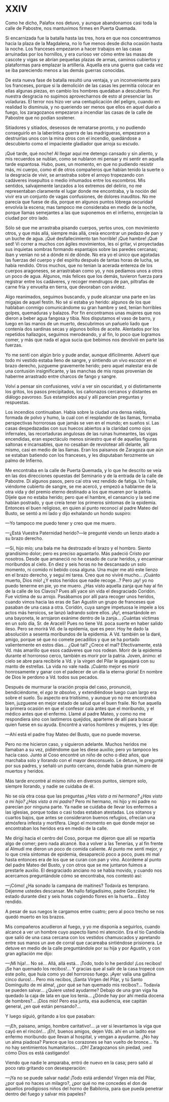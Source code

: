 # XXIV

Como he dicho, Palafox nos detuvo, y aunque abandonamos casi toda la calle de
Pabostre, nos mantuvimos firmes en Puerta Quemada.

Si encarnizada fue la batalla hasta las tres, hora en que nos concentramos
hacia la plaza de la Magdalena, no lo fue menos desde dicha ocasión hasta la
noche. Los franceses empezaron a hacer trabajos en las casas arruinadas por los
hornillos, y era curioso ver cómo entre las masas de cascote y vigas se abrían
pequeñas plazas de armas, caminos cubiertos y plataformas para emplazar la
artillería. Aquella era una guerra que cada vez se iba pareciendo menos a las
demás guerras conocidas.

De esta nueva fase de batalla resultó una ventaja, y un inconveniente para los
franceses, porque si la demolición de las casas les permitía colocar en ellas
algunas piezas, en cambio los hombres quedaban a descubierto. Por nuestra
desgracia no supimos aprovecharnos de esto al presenciar las voladuras. El
terror nos hizo ver una centuplicación del peligro, cuando en realidad lo
disminuía, y no queriendo ser menos que ellos en aquel duelo a fuego, los
zaragozanos empezaron a incendiar las casas de la calle de Pabostre que no
podían sostener.

Sitiadores y sitiados, deseosos de rematarse pronto, y no pudiendo conseguirlo
en la laberíntica guerra de las madrigueras, empezaron a destruirlas unos con
la mina otros con el incendio, quedándose a descubierto como el impaciente
gladiador que arroja su escudo.

¡Qué tarde, qué noche! Al llegar aquí me detengo cansado y sin aliento, y mis
recuerdos se nublan, como se nublaron mi pensar y mi sentir en aquella tarde
espantosa. Hubo, pues, un momento, en que no pudiendo resistir más, mi cuerpo,
como el de otros compañeros que habían tenido la suerte o la desgracia de
vivir, se arrastraba sobre el arroyo tropezando con cadáveres insepultos
o medio inhumados entre los escombros. Mis sentidos, salvajemente lanzados
a los extremos del delirio, no me representaban claramente el lugar donde me
encontraba, y la noción del vivir era un conjunto de vagas confusiones, de
dolores inauditos. No me parecía que fuese de día, porque en algunos puntos
lóbrega oscuridad envolvía la escena; mas tampoco me consideraba en medio de la
noche, porque llamas semejantes a las que suponemos en el infierno, enrojecían
la ciudad por otro lado. 

Sólo sé que me arrastraba pisando cuerpos, yertos unos, con movimiento otros,
y que más allá, siempre más allá, creía encontrar un pedazo de pan y un buche
de agua. ¡Qué desfallecimiento tan horrible! ¡Qué hambre! ¡Qué sed! Vi correr
a muchos con ágiles movimientos, les oí gritar, vi proyectadas sus inquietas
sombras formando espantajos sobre las paredes cercanas; iban y venían no sé
a dónde ni de dónde. No era yo el único que agotadas las fuerzas del cuerpo
y del espíritu después de tantas horas de lucha, se había rendido. Otros
muchos, que no tenían la acerada entereza de los cuerpos aragoneses, se
arrastraban como yo, y nos pedíamos unos a otros un poco de agua. Algunos, más
felices que los demás, tuvieron fuerza para registrar entre los cadáveres,
y recoger mendrugos de pan, piltrafas de carne fría y envuelta en tierra, que
devoraban con avidez.

Algo reanimados, seguimos buscando, y pude alcanzar una parte en las migajas de
aquel festín. No sé si estaba yo herido: algunos de los que hablaban conmigo
comunicándome su gran hambre y sed, tenían horribles golpes, quemaduras
y balazos. Por fin encontramos unas mujeres que nos dieron a beber agua fangosa
y tibia. Nos disputamos el vaso de barro, y luego en las manos de un muerto,
descubrimos un pañuelo liado que contenía dos sardinas secas y algunos bollos
de aceite. Alentados por los repetidos hallazgos, seguimos merodeando, y al
fin, lo poco que logramos comer, y más que nada el agua sucia que bebimos nos
devolvió en parte las fuerzas. 

Yo me sentí con algún brío y pude andar, aunque difícilmente. Advertí que todo
mi vestido estaba lleno de sangre, y sintiendo un vivo escozor en el brazo
derecho, juzgueme gravemente herido; pero aquel malestar era de una contusión
insignificante, y las manchas de mis ropas provenían de haberme arrastrado
entre charcos de fango y sangre.

Volví a pensar sin confusiones, volví a ver sin oscuridad, y oí distintamente
los gritos, los pasos precipitados, los cañonazos cercanos y distantes en
diálogo pavoroso. Sus estampidos aquí y allí parecían preguntas y respuestas.

Los incendios continuaban. Había sobre la ciudad una densa niebla, formada de
polvo y humo, la cual con el resplandor de las llamas, formaba perspectivas
horrorosas que jamás se ven en el mundo; en sueños sí. Las casas despedazadas
con sus huecos abiertos a la claridad como ojos infernales, las recortaduras
angulosas de las ruinas humeantes, las vigas encendidas, eran espectáculo menos
siniestro que el de aquellas figuras saltonas e incansables, que no cesaban de
revolotear allí delante, allí mismo, casi en medio de las llamas. Eran los
paisanos de Zaragoza que aún se estaban batiendo con los franceses, y les
disputaban ferozmente un palmo de Infierno.

Me encontraba en la calle de Puerta Quemada, y lo que he descrito se veía en
las dos direcciones opuestas del Seminario y de la entrada de la calle de
Pabostre. Di algunos pasos, pero caí otra vez rendido de fatiga. Un fraile,
viéndome cubierto de sangre, se me acercó, y empezó a hablarme de la otra vida
y del premio eterno destinado a los que mueren por la patria. Díjele que no
estaba herido; pero que el hambre, el cansancio y la sed me habían postrado,
y que creía tener los primeros síntomas de la epidemia. Entonces el buen
religioso, en quien al punto reconocí al padre Mateo del Busto, se sentó a mi
lado y dijo exhalando un hondo suspiro:

—Yo tampoco me puedo tener y creo que me muero.

—¿Está Vuestra Paternidad herido?—le pregunté viendo un lienzo atado a su
brazo derecho.

—Sí, hijo mío; una bala me ha destrozado el brazo y el hombro. Siento
grandísimo dolor; pero es preciso aguantarlo. Más padeció Cristo por nosotros.
Desde que amaneció no he cesado de curar heridos, y encaminar moribundos al
cielo. En diez y seis horas no he descansado un solo momento, ni comido ni
bebido cosa alguna. Una mujer me ató este lienzo en el brazo derecho, y seguí
mi tarea. Creo que no viviré mucho... ¡Cuánto muerto, Dios mío! ¿Y estos
heridos que nadie recoge...? Pero ¡ay! yo no puedo tenerme en pie, yo me muero.
¿Has visto aquella zanja que hay al fin de la calle de los Clavos? Pues allí
yace sin vida el desgraciado Coridón. Fue víctima de su arrojo. Pasábamos por
allí para recoger unos heridos, cuando vimos hacia las eras de San Agustín un
grupo de franceses que pasaban de una casa a otra. Coridón, cuya sangre
impetuosa le impele a los actos más heroicos, se lanzó ladrando sobre ellos.
¡Ay!, ensartándole en una bayoneta, le arrojaron exánime dentro de la zanja...
¡Cuántas víctimas en un solo día, Sr. de Araceli! Pues no tiene Vd. poca suerte
en haber salido ileso. Pero se morirá Vd. de la epidemia, que es peor. Hoy he
dado la absolución a sesenta moribundos de la epidemia. A Vd. también se la
daré, amigo, porque sé que no comete pecadillos y que se ha portado
valientemente en estos días... ¿Qué tal? ¿Crece el mal? Efectivamente, está Vd.
más amarillo que esos cadáveres que nos rodean. Morir de la epidemia durante el
horroroso cerco, también es morir por la patria. Joven, ánimo: el cielo se abre
para recibirle a Vd. y la virgen del Pilar le agasajará con su manto de
estrellas. La vida no vale nada. ¡Cuánto mejor es morir honrosamente y ganar
con el padecer de un día la eterna gloria! En nombre de Dios le perdono a Vd.
todos sus pecados.

Después de murmurar la oración propia del caso, pronunció, bendiciéndome, el
*ego te absolvo*, y extendiéndose luego cuan largo era sobre el suelo. Su
aspecto era tristísimo, y aunque yo no me encontraba bien, juzgueme en mejor
estado de salud que el buen fraile. No fue aquella la primera ocasión en que el
confesor caía antes que el moribundo, y el médico antes que el enfermo. Llamé
al padre Mateo, y como no me respondiera sino con lastimeros quejidos, aparteme
de allí para buscar quien fuese en su ayuda. Encontré a varios hombres
y mujeres, y les dije: 

—Ahí está el padre fray Mateo del Busto, que no puede moverse.

Pero no me hicieron caso, y siguieron adelante. Muchos heridos me llamaban a su
vez, pidiéndome que les diese auxilio; pero yo tampoco les hacía caso. Junto al
Coso encontré un niño de ocho o diez años, que marchaba solo y llorando con el
mayor desconsuelo. Le detuve, le pregunté por sus padres, y señaló un punto
cercano, donde había gran número de muertos y heridos. 

Más tarde encontré al mismo niño en diversos puntos, siempre solo, siempre
llorando, y nadie se cuidaba de él.

No se oía otra cosa que las preguntas *¿Has visto a mi hermano? ¿Has visto a mi
hijo? ¿Has visto a mi padre?* Pero mi hermano, mi hijo y mi padre no parecían
por ninguna parte. Ya nadie se cuidaba de llevar los enfermos a las iglesias,
porque todas o casi todas estaban atestadas. Los sótanos y cuartos bajos, que
antes se consideraron buenos refugios, ofrecían una atmósfera infesta
y mortífera. Llegó el momento en que donde mejor se encontraban los heridos era
en medio de la calle.

Me dirigí hacia el centro del Coso, porque me dijeron que allí se repartía algo
de comer; pero nada alcancé. Iba a volver a las Tenerías, y al fin frente al
Almudí me dieron un poco de comida caliente. Al punto me sentí mejor, y lo que
creía síntomas de epidemia, desapareció poco a poco, pues mi mal hasta entonces
era de los que se curan con pan y vino. Acordeme al punto del padre Mateo del
Busto, y con otros que se me juntaron fuimos a prestarle auxilio. El
desgraciado anciano no se había movido, y cuando nos acercamos preguntándole
cómo se encontraba, nos contestó así:

—¡Cómo! ¿Ha sonado la campana de maitines? Todavía es temprano. Déjenme ustedes
descansar. Me hallo fatigadísimo, padre González. He estado durante diez y seis
horas cogiendo flores en la huerta... Estoy rendido.

A pesar de sus ruegos le cargamos entre cuatro; pero al poco trecho se nos
quedó muerto en los brazos.

Mis compañeros acudieron al fuego, y yo me disponía a seguirlos, cuando alcancé
a ver un hombre cuyo aspecto llamó mi atención. Era el tío Candiola que salió
de una casa cercana con los vestidos chamuscados y apretando entre sus manos un
ave de corral que cacareaba sintiéndose prisionera. Le detuve en medio de la
calle preguntándole por su hija y por Agustín, y con gran agitación me dijo:

—¡Mi hija!... No sé... Allá, allá está... ¡Todo, todo lo he perdido! ¡Los
recibos! ¡Se han quemado los recibos!... Y gracias que al salir de la casa
tropecé con este pollo, que huía como yo del horroroso fuego. ¡Ayer valía una
gallina cinco duros!... Pero mis recibos, ¡Santa Virgen del Pilar, y tú Santo
Dominguito de mi alma!, ¿por qué se han quemado mis recibos?... Todavía se
pueden salvar... ¿Quiere usted ayudarme? Debajo de una gran viga ha quedado la
caja de lata en que los tenía... ¿Dónde hay por ahí media docena de hombres?...
¡Dios mío! Pero esa junta, esa audiencia, ese capitán general, ¿en qué están
pensando?...

Y luego siguió, gritando a los que pasaban:

—¡Eh, paisano, amigo, hombre caritativo!... ¡a ver si levantamos la viga que
cayó en el rincón!... ¡Eh!, buenos amigos, dejen Vds. ahí en un ladito ese
enfermo moribundo que llevan al hospital, y vengan a ayudarme. ¿No hay un alma
piadosa? Parece que los corazones se han vuelto de bronce... Ya no hay
sentimientos humanitarios... ¡Oh! Zaragozanos sin piedad, ¡ved cómo Dios os
está castigando!

Viendo que nadie le amparaba, entró de nuevo en la casa; pero salió al poco
rato gritando con desesperación:

—¡Ya no se puede salvar nada! ¡Todo está ardiendo! Virgen mía del Pilar, ¿por
qué no haces un milagro?, ¿por qué no me concedes el don de aquellos
prodigiosos niños del horno de Babilonia, para que pueda penetrar dentro del
fuego y salvar mis papeles?
